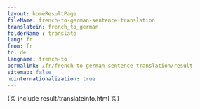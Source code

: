 ```yaml
---
layout: homeResultPage
fileName: french-to-german-sentence-translation
translatein: french_to_german
folderName : translate
lang: fr
from: fr
to: de
langname: french-to
permalink: /fr/french-to-german-sentence-translation/result
sitemap: false
nointernationalization: true
---
```

{% include result/translateinto.html %}

<script src="/js/result/translation.js" data-foldername="{{page.folderName}}" data-lang="{{page.lang}}"></script>
